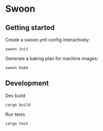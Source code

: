 # Swoon

## Getting started

Create a swoon.yml config interactively:
```
swoon init
```

Generate a baking plan for machine images:
```
swoon bake
```

## Development

Dev build
```
cargo build
```

Run tests
```
cargo test
```
